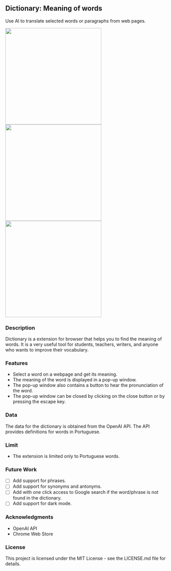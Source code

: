 ## Dictionary: Meaning of words

Use AI to translate selected words or paragraphs from web pages.

<img src="https://github.com/martygo/s3/blob/main/screenshot-step-1.jpg" width="300" height="300">
<img src="https://github.com/martygo/s3/blob/main/screenshot-step-2.jpg" width="300" height="300">
<img src="https://github.com/martygo/s3/blob/main/screenshot-step-3.jpg" width="300" height="300">

### Description

Dictionary is a extension for browser that helps you to find the meaning of words. It is a very useful tool for students, teachers, writers, and anyone who wants to improve their vocabulary.

### Features

- Select a word on a webpage and get its meaning.
- The meaning of the word is displayed in a pop-up window.
- The pop-up window also contains a button to hear the pronunciation of the word.
- The pop-up window can be closed by clicking on the close button or by pressing the escape key.

### Data

The data for the dictionary is obtained from the OpenAI API. The API provides definitions for words in Portuguese.

### Limit

- The extension is limited only to Portuguese words.

### Future Work

- [ ] Add support for phrases.
- [ ] Add support for synonyms and antonyms.
- [ ] Add with one click access to Google search if the word/phrase is not found in the dictionary.
- [ ] Add support for dark mode.

### Acknowledgments

- OpenAI API
- Chrome Web Store

### License

This project is licensed under the MIT License - see the LICENSE.md file for details.
